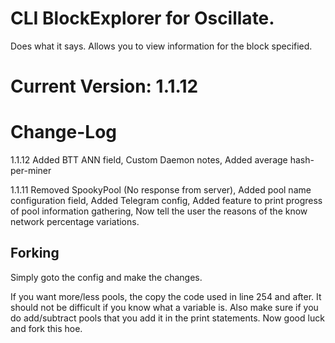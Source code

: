 # CLI BlockExplorer for Oscillate.
Does what it says. Allows you to view information for the block specified.

# Current Version: 1.1.12

# Change-Log
1.1.12
Added BTT ANN field, 
Custom Daemon notes, 
Added average hash-per-miner


1.1.11
Removed SpookyPool (No response from server), 
Added pool name configuration field, 
Added Telegram config, 
Added feature to print progress of pool information gathering, 
Now tell the user the reasons of the know network percentage variations.



## Forking
Simply goto the config and make the changes.

If you want more/less pools, the copy the code used in line 254 and after. It should not be difficult if you know what a variable is.
Also make sure if you do add/subtract pools that you add it in the print statements. Now good luck and fork this hoe.